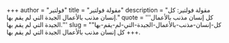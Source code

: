 +++
author = "فولتير"
title = "مقولة فولتير"
description = "مقولة فولتير: كل إنسان مذنب بالأعمال الجيدة التي لم يقم بها."
quote = '''كل إنسان مذنب بالأعمال الجيدة التي لم يقم بها.''' 
slug = "كل-إنسان-مذنب-بالأعمال-الجيدة-التي-لم-يقم-بها"
+++
كل إنسان مذنب بالأعمال الجيدة التي لم يقم بها.
